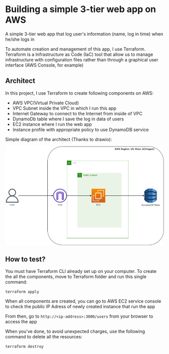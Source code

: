 # Building a simple 3-tier web app on AWS

A simple 3-tier web app that log user's information (name, log in time) when he/she logs in

To automate creation and management of this app, I use Terraform. Terraform is a Infrastructure as Code (IaC) tool that allow us to  manage infrastructure with configuration files rather than through a graphical user interface (AWS Console, for example)

## Architect

In this project, I use Terraform to create following components on AWS:

- AWS VPC(Virtual Private Cloud)  
- VPC Subnet inside the VPC in which I run this app
- Internet Gateway to connect to the Internet from inside of VPC
- DynamoDb table where I save the log in data of users
- EC2 instance where I run the web app
- Instance profile with appropriate policy to use DynamoDB service 

Simple diagram of the architect (Thanks to drawio):

![Diagram](./Terraform/AWS-web-Terraform.png)

## How to test?

You must have Terraform CLI already set up on your computer. To create the all the components, move to Terraform folder and run this single command:

```
terraform apply
```

When all components are created, you can go to AWS EC2 service console to check the public IP Adress of newly created instance that run the app

From then, go to ```http://<ip-address>:3000/users``` from your browser to access the app

When you've done, to avoid unexpected charges, use the following command to delete all the resources:

```
terraform destroy
```
